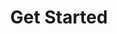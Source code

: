 ---
title: Get Started
description: TODO
hide: 
    - feedback
template: subsection-index-page.html
---